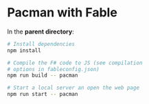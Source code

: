 # Pacman with Fable

In the **parent directory**:

```bash
# Install dependencies
npm install

# Compile the F# code to JS (see compilation
# options in fableconfig.json)
npm run build -- pacman

# Start a local server an open the web page
npm run start -- pacman
```
